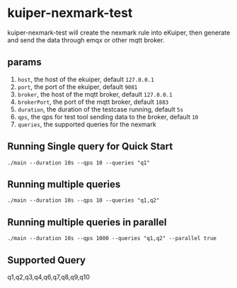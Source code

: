 # kuiper-nexmark-test
 
kuiper-nexmark-test will create the nexmark rule into eKuiper, then generate and send the data through emqx or other mqtt broker.

## params

1. `host`, the host of the ekuiper, default `127.0.0.1`
2. `port`, the port of the ekuiper, default `9081`
3. `broker`, the host of the mqtt broker, default `127.0.0.1`
4. `brokerPort`, the port of the mqtt broker, default `1883`
5. `duration`, the duration of the testcase running, default `5s`
6. `qps`, the qps for test tool sending data to the broker, default `10`
7. `queries`, the supported queries for the nexmark


## Running Single query for Quick Start

```shell
./main --duration 10s --qps 10 --queries "q1"
```

## Running multiple queries

```shell
./main --duration 10s --qps 10 --queries "q1,q2"
```

## Running multiple queries in parallel

```shell
./main --duration 10s --qps 1000 --queries "q1,q2" --parallel true
```

## Supported Query

q1,q2,q3,q4,q6,q7,q8,q9,q10
